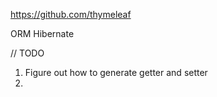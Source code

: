 

https://github.com/thymeleaf


ORM Hibernate

// TODO

1. Figure out how to generate getter and setter
2. 
